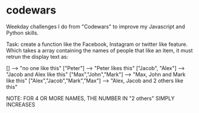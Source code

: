 # codewars
Weekday challenges I do from "Codewars" to improve my Javascript and Python skills.

Task:
create a function like the Facebook, Instagram or twitter like feature. Which takes a array containing the names of people that like an item, it must retrun the display text as:

[] --> "no one like this"
["Peter"] --> "Peter likes this"
["Jacob", "Alex"] --> "Jacob and Alex like this"
["Max","John","Mark"] --> "Max, John and Mark like this"
["Alex","Jacob","Mark","Max"] --> "Alex, Jacob and 2 others like this"

NOTE: FOR 4 OR MORE NAMES, THE NUMBER IN "2 others" SIMPLY INCREASES
